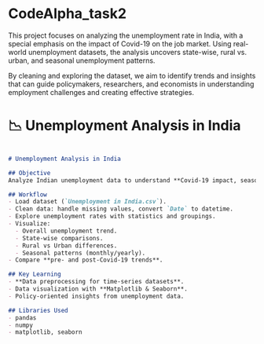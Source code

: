 # CodeAlpha_task2

This project focuses on analyzing the unemployment rate in India, with a special emphasis on the impact of Covid-19 on the job market. Using real-world unemployment datasets, the analysis uncovers state-wise, rural vs. urban, and seasonal unemployment patterns.

By cleaning and exploring the dataset, we aim to identify trends and insights that can guide policymakers, researchers, and economists in understanding employment challenges and creating effective strategies.




# 📉 Unemployment Analysis in India  

```markdown

# Unemployment Analysis in India  

## Objective  
Analyze Indian unemployment data to understand **Covid-19 impact, seasonal variations, and state-wise unemployment rates**.  

## Workflow  
- Load dataset (`Unemployment in India.csv`).  
- Clean data: handle missing values, convert `Date` to datetime.  
- Explore unemployment rates with statistics and groupings.  
- Visualize:  
  - Overall unemployment trend.  
  - State-wise comparisons.  
  - Rural vs Urban differences.  
  - Seasonal patterns (monthly/yearly).  
- Compare **pre- and post-Covid-19 trends**.  

## Key Learning  
- **Data preprocessing for time-series datasets**.  
- Data visualization with **Matplotlib & Seaborn**.  
- Policy-oriented insights from unemployment data.  

## Libraries Used  
- pandas  
- numpy  
- matplotlib, seaborn  

